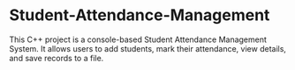 # Student-Attendance-Management
This C++ project is a console-based Student Attendance Management System. It allows users to add students, mark their attendance, view details, and save records to a file. 
